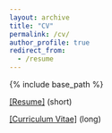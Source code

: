 ```yaml
---
layout: archive
title: "CV"
permalink: /cv/
author_profile: true
redirect_from:
  - /resume
---
```


{% include base_path %}

[[Resume]](https://tyfried.github.io/files/resume.pdf) (short)

[[Curriculum Vitae]](https://tyfried.github.io/files/cv.pdf) (long)
